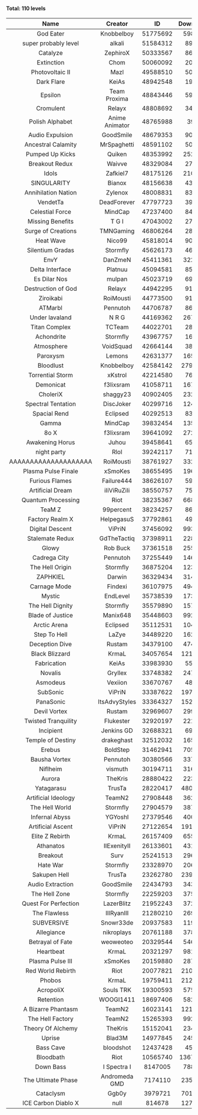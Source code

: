 #### Total: 110 levels

| Name | Creator | ID | Downloads | Likes |
|:---:|:---:|:---:|:---:|:---:|
| God Eater | Knobbelboy | 51775692 | 598284 | 78963
| super probably level | alkali | 51584312 | 89224 | 6567
| Catalyze | ZephiroX | 50333567 | 86129 | 7479
| Extinction | Chom | 50060092 | 20469 | 1768
| Photovoltaic II | Mazl | 49588510 | 50567 | 4765
| Dark Flare | KeiAs | 48942548 | 19817 | 2499
| Epsilon | Team Proxima | 48843446 | 59400 | 6047
| Cromulent | Relayx | 48808692 | 34318 | 4467
| Polish Alphabet | Anime Animator | 48765988 | 3939 | 455
| Audio Expulsion | GoodSmile | 48679353 | 90944 | 7747
| Ancestral Calamity | MrSpaghetti | 48591102 | 50515 | 4641
| Pumped Up Kicks | Quiken | 48353992 | 252954 | 39806
| Breakout Redux | Waivve | 48329084 | 27509 | 2678
| Idols | Zafkiel7 | 48175126 | 210832 | 24830
| SINGULARITY | Bianox | 48156638 | 43511 | 6903
| Annihilation Nation | Zylenox | 48008831 | 83036 | 7570
| VendetTa | DeadForever | 47797723 | 39173 | 3734
| Celestial Force  | MindCap | 47237400 | 84924 | 7798
| Missing Benefits | T G I | 47043002 | 27310 | 2108
| Surge of Creations | TMNGaming | 46806264 | 28859 | 2716
| Heat Wave | Nico99 | 45818014 | 90044 | 8160
| Silentium Gradas | Stormfly | 45626173 | 46306 | 3993
| EnvY | DanZmeN | 45411361 | 322130 | 28525
| Delta Interface | Platnuu | 45094581 | 85983 | 8380
| Es Dilar Nos | mulpan | 45023719 | 69259 | 6150
| Destruction of God | Relayx | 44942295 | 91217 | 9040
| Ziroikabi | RoiMousti | 44773500 | 91245 | 7641
| ATMarbl | Pennutoh | 44706787 | 86282 | 7608
| Under lavaland | N R G | 44169362 | 267368 | 24060
| Titan Complex | TCTeam | 44022701 | 28912 | 3050
| Achondrite | Stormfly | 43967757 | 16571 | 1833
| Atmosphere | VoidSquad | 42664144 | 38152 | 3118
| Paroxysm | Lemons | 42631377 | 165771 | 13490
| Bloodlust | Knobbelboy | 42584142 | 2795520 | 263325
| Torrential Storm | xKstrol | 42214580 | 76702 | 2050
| Demonicat | f3lixsram | 41058711 | 167311 | 13392
| CholeriX | shaggy23 | 40902405 | 232985 | 17823
| Spectral Tentation | DiscJoker | 40299716 | 124630 | 8862
| Spacial Rend | Eclipsed | 40292513 | 83668 | 7232
| Gamma | MindCap | 39832454 | 135205 | 12019
| 8o X | f3lixsram | 39641092 | 272295 | 21204
| Awakening Horus | Juhou | 39458641 | 65960 | 5831
| night party | Rlol | 39242117 | 71871 | 6894
| AAAAAAAAAAAAAAAAAAAA | RoiMousti | 38761927 | 332403 | 21864
| Plasma Pulse Finale | xSmoKes | 38655495 | 196490 | 17466
| Furious Flames | Failure444 | 38626107 | 59025 | 4623
| Artificial Dream | iIiViRuZiIi | 38550757 | 75641 | 6479
| Quantum Processing | Riot | 38235367 | 668209 | 45550
| TeaM Z | 99percent | 38234257 | 86086 | 6864
| Factory Realm X | HelpegasuS | 37792861 | 49903 | 4771
| Digital Descent | ViPriN | 37456092 | 993688 | 92251
| Stalemate Redux | GdTheTactiq | 37398911 | 228978 | 17200
| Glowy | Rob Buck | 37361518 | 255984 | 25570
| Cadrega City | Pennutoh | 37255449 | 146450 | 13222
| The Hell Origin | Stormfly | 36875204 | 123053 | 9822
| ZAPHKIEL | Darwin | 36329434 | 314431 | 33570
| Carnage Mode | Findexi | 36107975 | 494930 | 46654
| Mystic | EndLevel | 35738539 | 173377 | 15979
| The Hell Dignity | Stormfly | 35579890 | 157534 | 13422
| Blade of Justice | Manix648 | 35448603 | 992348 | 101047
| Arctic Arena | Eclipsed | 35112531 | 104716 | 7981
| Step To Hell | LaZye | 34489220 | 162688 | 16309
| Deception Dive | Rustam | 34379100 | 474467 | 32002
| Black Blizzard | KrmaL | 34057654 | 1214811 | 116868
| Fabrication | KeiAs | 33983930 | 55855 | 6080
| Novalis | Gryllex | 33748382 | 247287 | 22230
| Asmodeus | Vexiion | 33670767 | 48809 | 4536
| SubSonic | ViPriN | 33387622 | 1975824 | 149471
| PanaSonic | ItsAdvyStyles | 33364327 | 1529283 | 189733
| Devil Vortex | Rustam | 32969607 | 299535 | 26690
| Twisted Tranquility | Flukester | 32920197 | 221561 | 21603
| Incipient | Jenkins GD | 32688321 | 69756 | 6503
| Temple of Destiny | drakeghast | 32512032 | 165826 | 16061
| Erebus | BoldStep | 31462941 | 705639 | 65390
| Bausha Vortex | Pennutoh | 30380566 | 337739 | 30320
| Niflheim | vismuth | 30194711 | 316171 | 25182
| Aurora | TheKris | 28880422 | 223169 | 20821
| Yatagarasu  | TrusTa | 28220417 | 4802468 | 442583
| Artificial Ideology | TeamN2 | 27908448 | 362969 | 36020
| The Hell World | Stormfly | 27904579 | 387928 | 28228
| Infernal Abyss | YGYoshI | 27379546 | 400104 | 39656
| Artificial Ascent | ViPriN | 27122654 | 1911730 | 166811
| Elite Z Rebirth | KrmaL | 26157409 | 655792 | 42680
| Athanatos | IIExenityII | 26133601 | 431233 | 47627
| Breakout | Surv | 25241513 | 296744 | 29839
| Hate War | Stormfly | 23328970 | 206612 | 15527
| Sakupen Hell | TrusTa | 23262780 | 2390961 | 173414
| Audio Extraction | GoodSmile | 22434793 | 343130 | 32620
| The Hell Zone | Stormfly | 22259203 | 375440 | 24432
| Quest For Perfection | LazerBlitz | 21952243 | 372429 | 32210
| The Flawless | IlIRyanIlI | 21280210 | 269624 | 24311
| SUBVERSIVE | Snowr33de | 20937583 | 119900 | 15083
| Allegiance | nikroplays | 20761188 | 378321 | 40691
| Betrayal of Fate | weoweoteo | 20329544 | 546477 | 50740
| Heartbeat | KrmaL | 20321297 | 981639 | 86413
| Plasma Pulse III | xSmoKes | 20159880 | 287375 | 27870
| Red World Rebirth | Riot | 20077821 | 2100177 | 138723
| Phobos | KrmaL | 19759411 | 2128648 | 191400
| AcropoliX | Souls TRK | 19300593 | 575993 | 76994
| Retention | WOOGI1411 | 18697406 | 582897 | 71101
| A Bizarre Phantasm | TeamN2 | 16023141 | 1211581 | 119984
| The Hell Factory | TeamN2 | 15265393 | 992505 | 96702
| Theory Of Alchemy | TheKris | 15152041 | 234095 | 17163
| Uprise | Blad3M | 14977845 | 245111 | 22877
| Bass Cave | bloodshot | 12437428 | 45257 | 4890
| Bloodbath | Riot | 10565740 | 13677501 | 1234006
| Down Bass | I Spectra I | 8147005 | 788712 | 70435
| The Ultimate Phase | Andromeda GMD | 7174110 | 2357977 | 234647
| Cataclysm | Ggb0y | 3979721 | 7011925 | 556000
| ICE Carbon Diablo X | null | 814678 | 1273614 | 91080

